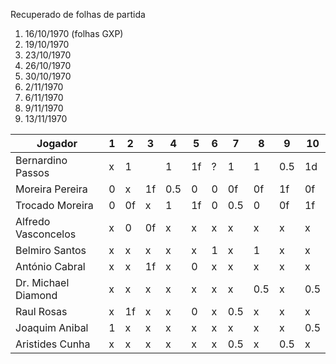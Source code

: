 Recuperado de folhas de partida

1. 16/10/1970 (folhas GXP)
2. 19/10/1970
3. 23/10/1970
4. 26/10/1970
5. 30/10/1970
6. 2/11/1970
7. 6/11/1970
8. 9/11/1970
9. 13/11/1970


|Jogador|1|2|3|4|5|6|7|8|9|10
|-------|-|-|-|-|-|-|-|-|-|-
|Bernardino Passos|x|1||1|1f|?|1|1|0.5|1d
|Moreira Pereira|0|x|1f|0.5|0|0|0f|0f|1f|0f
|Trocado Moreira|0|0f|x|1|1f|0|0.5|0|0f|1f
|Alfredo Vasconcelos|x|0|0f|x|x|x|x|x|x|x
|Belmiro Santos|x|x|x|x|x|1|x|1|x|x
|António Cabral|x|x|1f|x|0|x|x|x|x|x
|Dr. Michael Diamond|x|x|x|x|x|x|x|0.5|x|0.5
|Raul Rosas|x|1f|x|x|0|x|0.5|x|x|x
|Joaquim Anibal|1|x|x|x|x|x|x|x|x|0.5
|Aristides Cunha|x|x|x|x|x|x|0.5|x|0.5|x
